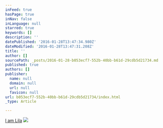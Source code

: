 ```yaml
---
inFeed: true
hasPage: true
inNav: false
inLanguage: null
starred: true
keywords: []
description: ''
datePublished: '2016-01-28T13:47:34.980Z'
dateModified: '2016-01-28T13:47:31.208Z'
title: ''
author: []
sourcePath: _posts/2016-01-28-b053ecf7-552b-40bb-b61d-29cdb5d21734.md
published: true
authors: []
publisher:
  name: null
  domain: null
  url: null
  favicon: null
url: b053ecf7-552b-40bb-b61d-29cdb5d21734/index.html
_type: Article

---
```

[I am Lila][0]
![](https://the-grid-user-content.s3-us-west-2.amazonaws.com/e59f6f8e-97e5-42dc-a8b3-b07cc73b02c0.jpg)

[0]: null